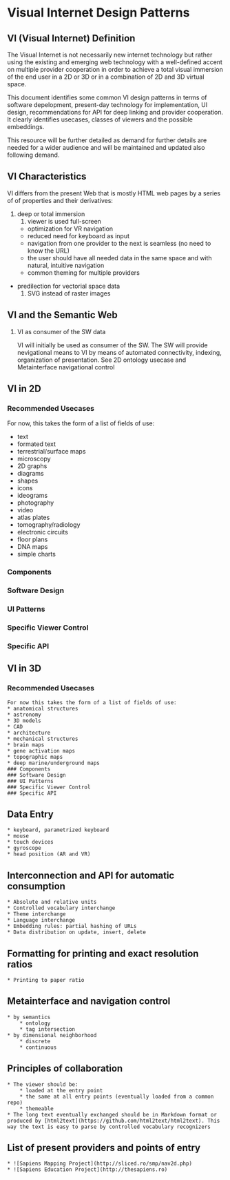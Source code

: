 Visual Internet Design Patterns
===============================


## VI (Visual Internet) Definition 
The Visual Internet is not necessarily new internet technology but rather using the existing and emerging web technology with a well-defined accent on multiple provider cooperation in order to achieve a total visual immersion of the end user in a 2D or 3D or in a combination of 2D and 3D virtual space.

This document identifies some common VI design patterns in terms of software depelopment, present-day technology for implementation, UI design, recommendations for API for deep linking and provider cooperation. It clearly identifies usecases, classes of viewers and the possible embeddings.
	
This resource will be further detailed as demand for further details are needed for a wider audience and will be maintained and updated also following demand.

## VI Characteristics
VI differs from the present Web that is mostly HTML web pages by a series of of properties and their derivatives:

1. deep or total immersion
	1. viewer is used full-screen
	* optimization for VR navigation
	* reduced need for keyboard as input
	* navigation from one provider to the next is seamless (no need to know the URL)
	* the user should have all needed data in the same space and with natural, intuitive navigation
	* common theming for multiple providers
* predilection for vectorial space data
	1. SVG instead of raster images



## VI and the Semantic Web
1. VI as consumer of the SW data

	VI will initially be used as consumer of the SW. The SW will provide nevigational means to VI by means of automated connectivity, indexing, organization of presentation. See 2D ontology usecase and Metainterface navigational control
	
## VI in 2D
	
### Recommended Usecases
	
For now, this takes the form of a list of fields of use: 

* text
* formated text
* terrestrial/surface maps
* microscopy
* 2D graphs
* diagrams
* shapes
* icons
* ideograms
* photography
* video
* atlas plates
* tomography/radiology
* electronic circuits
* floor plans
* DNA maps
* simple charts
### Components
### Software Design
### UI Patterns
### Specific Viewer Control
### Specific API
## VI in 3D
### Recommended Usecases
	For now this takes the form of a list of fields of use:  
	* anatomical structures
	* astronomy
	* 3D models
	* CAD
	* architecture
	* mechanical structures
	* brain maps
	* gene activation maps
	* topographic maps
	* deep marine/underground maps
	### Components
	### Software Design
	### UI Patterns
	### Specific Viewer Control
	### Specific API
## Data Entry
	* keyboard, parametrized keyboard
	* mouse
	* touch devices
	* gyroscope
	* head position (AR and VR)
## Interconnection and API for automatic consumption
	* Absolute and relative units
	* Controlled vocabulary interchange
	* Theme interchange
	* Language interchange
	* Embedding rules: partial hashing of URLs
	* Data distribution on update, insert, delete
## Formatting for printing and exact resolution ratios
	* Printing to paper ratio
## Metainterface and navigation control
	* by semantics
		* ontology
		* tag intersection
	* by dimensional neighborhood
		* discrete
		* continuous
## Principles of collaboration
	* The viewer should be:
		* loaded at the entry point
		* the same at all entry points (eventually loaded from a common repo)
		* themeable
	* The long text eventually exchanged should be in Markdown format or produced by [html2text](https://github.com/html2text/html2text). This way the text is easy to parse by controlled vocabulary recognizers
## List of present providers and points of entry
	* ![Sapiens Mapping Project](http://sliced.ro/smp/nav2d.php)
	* ![Sapiens Education Project](http://thesapiens.ro)
